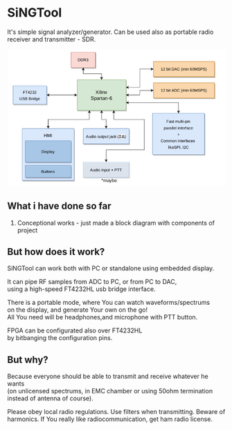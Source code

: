 # SiNGTool
It's simple signal analyzer/generator.  Can be used also as portable radio receiver and transmitter - SDR.


![Block diagram of SiNGTool](block-diagram.png)


## What i have done so far
1. Conceptional works - just made a block diagram with components of project

## But how does it work?
SiNGTool can work both with PC or standalone using embedded display.

It can pipe RF samples from ADC to PC, or from PC to DAC,  
using a high-speed FT4232HL usb bridge interface.

There is a portable mode, where You can watch waveforms/spectrums  
on the display, and generate Your own on the go!  
All You need will be headphones,and microphone with PTT button.

FPGA can be configurated also over FT4232HL  
by bitbanging the configuration pins.


## But why?

Because everyone should be able to transmit and receive whatever he wants  
(on unlicensed spectrums, in EMC chamber or using 50ohm termination instead of antenna of course).

Please obey local radio regulations. Use filters when transmitting.   Beware of harmonics. 
If You really like radiocommunication, get ham radio license.
